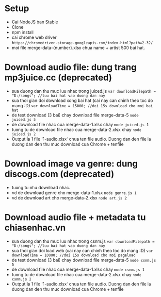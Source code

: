 # Setup
- Cai NodeJS ban Stable
- Clone
- npm install
- cai chrome web driver 
`https://chromedriver.storage.googleapis.com/index.html?path=2.32/`
- moi file merge-data-{number}.xlsx chua name + artist 500 bai hat. 

# Download audio file: dung trang mp3juice.cc (deprecated)
- sua duong dan thu muc luu nhac trong juiced.js
`var downloadFilepath = "D:/songs"; //luu bai hat vao duong dan nay`
- sua thoi gian doi download xong bai hat (cai nay can chinh theo toc do mang :D)
`var downloadTime = 15000; //doi 15s download cho moi bai hat`
- de test download (3 bai) chay download file merge-data-5
`node juiced.js 5`
- de download file nhac cua merge-data-1.xlsx chay 
`node juiced.js 1`
- tuong tu de download file nhac cua merge-data-2.xlsx chay 
`node juiced.js 2`
- Output la 1 file '1-audio.xlsx' chua ten file audio. Duong dan den file la duong dan den thu muc download cua Chrome + tenfile

# Download image va genre: dung discogs.com (deprecated)
- tuong tu nhu download nhac. 
- vd de download genre cho merge-data-1.xlsx
`node genre.js 1`
- vd de download art cho merge-data-2.xlsx
`node art.js 2`
  
# Download audio file + metadata tu chiasenhac.vn
- sua duong dan thu muc luu nhac trong csnm.js
`var downloadFilepath = "D:/songs"; //luu bai hat vao duong dan nay`
- sua thoi gian doi load web (cai nay can chinh theo toc do mang :D)
`var downloadTime = 10000; //doi 15s download cho moi pageload`
- de test download (3 bai) chay download file merge-data-5
`node csnm.js 5`
- de download file nhac cua merge-data-1.xlsx chay 
`node csnm.js 1`
- tuong tu de download file nhac cua merge-data-2.xlsx chay 
`node csnm.js 2`
- Output la 1 file '1-audio.xlsx' chua ten file audio. Duong dan den file la duong dan den thu muc download cua Chrome + tenfile